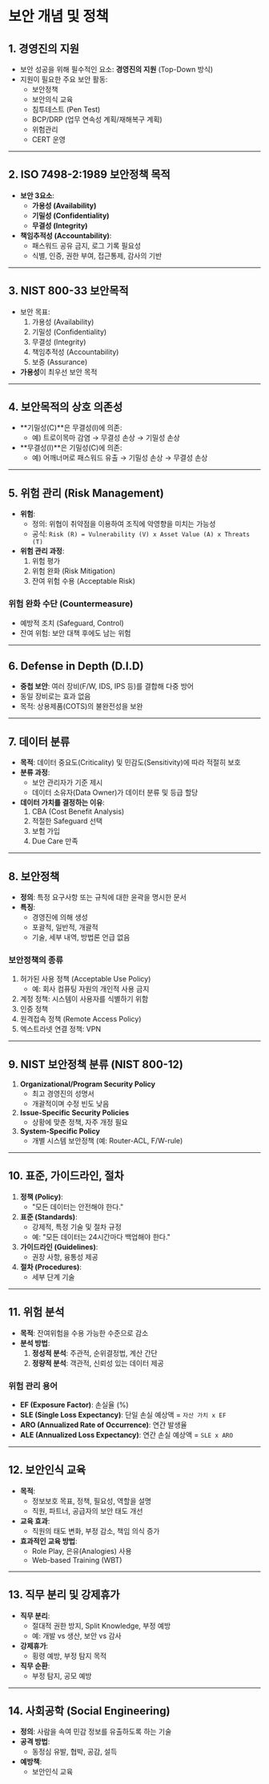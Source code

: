 # 보안 개념 및 정책

## 1. 경영진의 지원
- 보안 성공을 위해 필수적인 요소: **경영진의 지원** (Top-Down 방식)
- 지원이 필요한 주요 보안 활동:
  - 보안정책
  - 보안의식 교육
  - 침투테스트 (Pen Test)
  - BCP/DRP (업무 연속성 계획/재해복구 계획)
  - 위험관리
  - CERT 운영

---

## 2. ISO 7498-2:1989 보안정책 목적
- **보안 3요소**:
  - **가용성 (Availability)**
  - **기밀성 (Confidentiality)**
  - **무결성 (Integrity)**
- **책임추적성 (Accountability)**:
  - 패스워드 공유 금지, 로그 기록 필요성
  - 식별, 인증, 권한 부여, 접근통제, 감사의 기반

---

## 3. NIST 800-33 보안목적
- 보안 목표:
  1. 가용성 (Availability)
  2. 기밀성 (Confidentiality)
  3. 무결성 (Integrity)
  4. 책임추적성 (Accountability)
  5. 보증 (Assurance)
- **가용성**이 최우선 보안 목적

---

## 4. 보안목적의 상호 의존성
- **기밀성(C)**은 무결성(I)에 의존:
  - 예) 트로이목마 감염 → 무결성 손상 → 기밀성 손상
- **무결성(I)**은 기밀성(C)에 의존:
  - 예) 어깨너머로 패스워드 유출 → 기밀성 손상 → 무결성 손상

---

## 5. 위험 관리 (Risk Management)
- **위험**:
  - 정의: 위협이 취약점을 이용하여 조직에 악영향을 미치는 가능성
  - 공식: `Risk (R) = Vulnerability (V) x Asset Value (A) x Threats (T)`
- **위험 관리 과정**:
  1. 위험 평가
  2. 위험 완화 (Risk Mitigation)
  3. 잔여 위험 수용 (Acceptable Risk)

### 위험 완화 수단 (Countermeasure)
- 예방적 조치 (Safeguard, Control)
- 잔여 위험: 보안 대책 후에도 남는 위험

---

## 6. Defense in Depth (D.I.D)
- **중첩 보안**: 여러 장비(F/W, IDS, IPS 등)를 결합해 다중 방어
- 동일 장비로는 효과 없음
- 목적: 상용제품(COTS)의 불완전성을 보완

---

## 7. 데이터 분류
- **목적**: 데이터 중요도(Criticality) 및 민감도(Sensitivity)에 따라 적절히 보호
- **분류 과정**:
  - 보안 관리자가 기준 제시
  - 데이터 소유자(Data Owner)가 데이터 분류 및 등급 할당
- **데이터 가치를 결정하는 이유**:
  1. CBA (Cost Benefit Analysis)
  2. 적절한 Safeguard 선택
  3. 보험 가입
  4. Due Care 만족

---

## 8. 보안정책
- **정의**: 특정 요구사항 또는 규칙에 대한 윤곽을 명시한 문서
- **특징**:
  - 경영진에 의해 생성
  - 포괄적, 일반적, 개괄적
  - 기술, 세부 내역, 방법론 언급 없음

### 보안정책의 종류
1. 허가된 사용 정책 (Acceptable Use Policy)
   - 예: 회사 컴퓨팅 자원의 개인적 사용 금지
2. 계정 정책: 시스템이 사용자를 식별하기 위함
3. 인증 정책
4. 원격접속 정책 (Remote Access Policy)
5. 엑스트라넷 연결 정책: VPN

---

## 9. NIST 보안정책 분류 (NIST 800-12)
1. **Organizational/Program Security Policy**
   - 최고 경영진의 성명서
   - 개괄적이며 수정 빈도 낮음
2. **Issue-Specific Security Policies**
   - 상황에 맞춘 정책, 자주 개정 필요
3. **System-Specific Policy**
   - 개별 시스템 보안정책 (예: Router-ACL, F/W-rule)

---

## 10. 표준, 가이드라인, 절차
1. **정책 (Policy)**:
   - "모든 데이터는 안전해야 한다."
2. **표준 (Standards)**:
   - 강제적, 특정 기술 및 절차 규정
   - 예: "모든 데이터는 24시간마다 백업해야 한다."
3. **가이드라인 (Guidelines)**:
   - 권장 사항, 융통성 제공
4. **절차 (Procedures)**:
   - 세부 단계 기술

---

## 11. 위험 분석
- **목적**: 잔여위험을 수용 가능한 수준으로 감소
- **분석 방법**:
  1. **정성적 분석**: 주관적, 순위결정법, 계산 간단
  2. **정량적 분석**: 객관적, 신뢰성 있는 데이터 제공

### 위험 관리 용어
- **EF (Exposure Factor)**: 손실율 (%)
- **SLE (Single Loss Expectancy)**: 단일 손실 예상액 = `자산 가치 x EF`
- **ARO (Annualized Rate of Occurrence)**: 연간 발생율
- **ALE (Annualized Loss Expectancy)**: 연간 손실 예상액 = `SLE x ARO`

---

## 12. 보안인식 교육
- **목적**:
  - 정보보호 목표, 정책, 필요성, 역할을 설명
  - 직원, 파트너, 공급자의 보안 태도 개선
- **교육 효과**:
  - 직원의 태도 변화, 부정 감소, 책임 의식 증가
- **효과적인 교육 방법**:
  - Role Play, 은유(Analogies) 사용
  - Web-based Training (WBT)

---

## 13. 직무 분리 및 강제휴가
- **직무 분리**:
  - 절대적 권한 방지, Split Knowledge, 부정 예방
  - 예: 개발 vs 생산, 보안 vs 감사
- **강제휴가**:
  - 횡령 예방, 부정 탐지 목적
- **직무 순환**:
  - 부정 탐지, 공모 예방

---

## 14. 사회공학 (Social Engineering)
- **정의**: 사람을 속여 민감 정보를 유출하도록 하는 기술
- **공격 방법**:
  - 동정심 유발, 협박, 공감, 설득
- **예방책**:
  - 보안인식 교육
